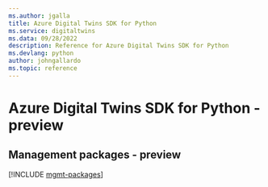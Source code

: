 ```yaml
---
ms.author: jgalla
title: Azure Digital Twins SDK for Python
ms.service: digitaltwins
ms.data: 09/28/2022
description: Reference for Azure Digital Twins SDK for Python
ms.devlang: python
author: johngallardo
ms.topic: reference
---
```

# Azure Digital Twins SDK for Python - preview

## Management packages - preview
[!INCLUDE [mgmt-packages](digital-twins-mgmt-index.md)]

